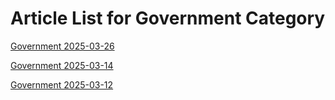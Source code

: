 # Article List for Government Category

[Government 2025-03-26](he_government_2025-03-26.md)

[Government 2025-03-14](he_government_2025-03-14.md)

[Government 2025-03-12](he_government_2025-03-12.md)

